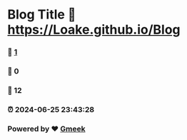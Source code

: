 # Blog Title :link: https://Loake.github.io/Blog
### :page_facing_up: [1](https://Loake.github.io/Blog/tag.html) 
### :speech_balloon: 0 
### :hibiscus: 12 
### :alarm_clock: 2024-06-25 23:43:28 
### Powered by :heart: [Gmeek](https://github.com/Meekdai/Gmeek)
